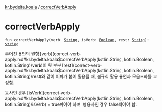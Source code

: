 [kr.bydelta.koala](index.md) / [correctVerbApply](./correct-verb-apply.md)

# correctVerbApply

`fun correctVerbApply(verb: `[`String`](https://kotlinlang.org/api/latest/jvm/stdlib/kotlin/-string/index.html)`, isVerb: `[`Boolean`](https://kotlinlang.org/api/latest/jvm/stdlib/kotlin/-boolean/index.html)`, rest: `[`String`](https://kotlinlang.org/api/latest/jvm/stdlib/kotlin/-string/index.html)`): `[`String`](https://kotlinlang.org/api/latest/jvm/stdlib/kotlin/-string/index.html)

주어진 용언의 원형 [verb](correct-verb-apply.md#kr.bydelta.koala$correctVerbApply(kotlin.String, kotlin.Boolean, kotlin.String)/verb)이 뒷 부분 [rest](correct-verb-apply.md#kr.bydelta.koala$correctVerbApply(kotlin.String, kotlin.Boolean, kotlin.String)/rest)와 같이 어미가 붙어 활용될 때, 불규칙 활용 용언과 모음조화를 교정함.

동사인 경우 [isVerb](correct-verb-apply.md#kr.bydelta.koala$correctVerbApply(kotlin.String, kotlin.Boolean, kotlin.String)/isVerb) = true이어야 하며, 형용사인 경우 false이어야 함.

